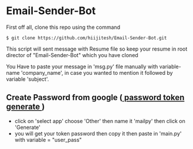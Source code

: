 # Email-Sender-Bot
First off all, clone this repo using the command
```
$ git clone https://github.com/hiijitesh/Email-Sender-Bot.git
```
<p>This script will sent message with Resume file so keep your resume in root director of "Email-Sender-Bot" which you have cloned </p>
<p> You Have to paste your message in 'msg.py' file manually with variable-name 'company_name', in case you wanted to mention it followed by variable 'subject'.</p>

## Create Password from google (<a href = "https://support.google.com/mail/answer/185833?hl=en-GB"> password token generate </a>)

- click on 'select app' choose 'Other' then name it 'mailpy' then click on 'Generate'
- you will get your token password then copy it then paste in 'main.py' with variable = "user_pass"
